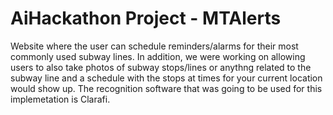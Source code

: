 # AiHackathon Project - MTAlerts
Website where the user can schedule reminders/alarms for their most commonly used subway lines. 
In addition, we were working on allowing users to also take photos of subway stops/lines or anythng related to the subway line and a schedule with the stops at times for your current location would show up. The recognition software that was going to be used for this implemetation is Clarafi.

